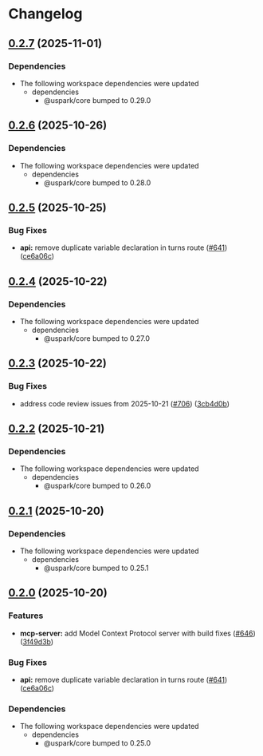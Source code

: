 # Changelog

## [0.2.7](https://github.com/uspark-hq/uspark/compare/mcp-server-v0.2.6...mcp-server-v0.2.7) (2025-11-01)


### Dependencies

* The following workspace dependencies were updated
  * dependencies
    * @uspark/core bumped to 0.29.0

## [0.2.6](https://github.com/uspark-hq/uspark/compare/mcp-server-v0.2.5...mcp-server-v0.2.6) (2025-10-26)


### Dependencies

* The following workspace dependencies were updated
  * dependencies
    * @uspark/core bumped to 0.28.0

## [0.2.5](https://github.com/uspark-hq/uspark/compare/mcp-server-v0.2.4...mcp-server-v0.2.5) (2025-10-25)


### Bug Fixes

* **api:** remove duplicate variable declaration in turns route ([#641](https://github.com/uspark-hq/uspark/issues/641)) ([ce6a06c](https://github.com/uspark-hq/uspark/commit/ce6a06c679b17725495581faeed71e16926015e8))

## [0.2.4](https://github.com/uspark-hq/uspark/compare/mcp-server-v0.2.3...mcp-server-v0.2.4) (2025-10-22)


### Dependencies

* The following workspace dependencies were updated
  * dependencies
    * @uspark/core bumped to 0.27.0

## [0.2.3](https://github.com/uspark-hq/uspark/compare/mcp-server-v0.2.2...mcp-server-v0.2.3) (2025-10-22)


### Bug Fixes

* address code review issues from 2025-10-21 ([#706](https://github.com/uspark-hq/uspark/issues/706)) ([3cb4d0b](https://github.com/uspark-hq/uspark/commit/3cb4d0ba7e84a69999a69d8fa336e1e12dd359fa))

## [0.2.2](https://github.com/uspark-hq/uspark/compare/mcp-server-v0.2.1...mcp-server-v0.2.2) (2025-10-21)


### Dependencies

* The following workspace dependencies were updated
  * dependencies
    * @uspark/core bumped to 0.26.0

## [0.2.1](https://github.com/uspark-hq/uspark/compare/mcp-server-v0.2.0...mcp-server-v0.2.1) (2025-10-20)


### Dependencies

* The following workspace dependencies were updated
  * dependencies
    * @uspark/core bumped to 0.25.1

## [0.2.0](https://github.com/uspark-hq/uspark/compare/mcp-server-v0.1.0...mcp-server-v0.2.0) (2025-10-20)


### Features

* **mcp-server:** add Model Context Protocol server with build fixes ([#646](https://github.com/uspark-hq/uspark/issues/646)) ([3f49d3b](https://github.com/uspark-hq/uspark/commit/3f49d3beac31c5b8359480fe1fa6c5c8b97cfa5b))


### Bug Fixes

* **api:** remove duplicate variable declaration in turns route ([#641](https://github.com/uspark-hq/uspark/issues/641)) ([ce6a06c](https://github.com/uspark-hq/uspark/commit/ce6a06c679b17725495581faeed71e16926015e8))


### Dependencies

* The following workspace dependencies were updated
  * dependencies
    * @uspark/core bumped to 0.25.0

